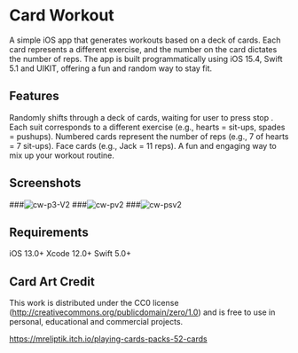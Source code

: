 # Card Workout

A simple iOS app that generates workouts based on a deck of cards. 
Each card represents a different exercise, and the number on the card dictates the number of reps. 
The app is built programmatically using iOS 15.4, Swift 5.1 and UIKIT, offering a fun and random way to stay fit.

## Features

Randomly shifts through a deck of cards, waiting for user to press stop .
Each suit corresponds to a different exercise (e.g., hearts = sit-ups, spades = pushups).
Numbered cards represent the number of reps (e.g., 7 of hearts = 7 sit-ups).
Face cards (e.g., Jack = 11 reps).
A fun and engaging way to mix up your workout routine.

## Screenshots
###![cw-p3-V2](https://github.com/user-attachments/assets/7d87eb3d-a3a3-431b-8e8f-c573526b8fca)
###![cw-pv2](https://github.com/user-attachments/assets/d5701bb3-7d60-44f2-b161-064229436466)
###![cw-psv2](https://github.com/user-attachments/assets/bcf4a9da-6134-4d5c-9ab6-7acf5267534b)










## Requirements

iOS 13.0+
Xcode 12.0+
Swift 5.0+

## Card Art Credit
This work is distributed under the CC0 license (http://creativecommons.org/publicdomain/zero/1.0) and is free to use in personal, educational and commercial projects.

https://mreliptik.itch.io/playing-cards-packs-52-cards
